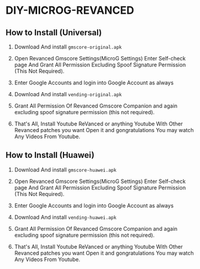 # DIY-MICROG-REVANCED

## How to Install (Universal)

1. Download And install ```gmscore-original.apk```

2. Open Revanced Gmscore Settings(MicroG Settings) Enter Self-check page And Grant All Permission Excluding Spoof Signature Permission (This Not Required).

3. Enter Google Accounts and login into Google Account as always

4. Download And install ```vending-original.apk```

5. Grant All Permission Of Revanced Gmscore Companion and again excluding spoof signature permission (this not required).

6. That's All, Install Youtube ReVanced or anything Youtube With Other Revanced patches you want Open it and gongratulations You may watch Any Videos From Youtube.

## How to Install (Huawei)

1. Download And install ```gmscore-huawei.apk```

2. Open Revanced Gmscore Settings(MicroG Settings) Enter Self-check page And Grant All Permission Excluding Spoof Signature Permission (This Not Required).

3. Enter Google Accounts and login into Google Account as always

4. Download And install ```vending-huawei.apk```

5. Grant All Permission Of Revanced Gmscore Companion and again excluding spoof signature permission (this not required).

6. That's All, Install Youtube ReVanced or anything Youtube With Other Revanced patches you want Open it and gongratulations You may watch Any Videos From Youtube.
